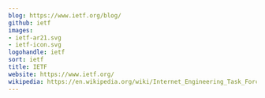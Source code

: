 ```yaml
---
blog: https://www.ietf.org/blog/
github: ietf
images:
- ietf-ar21.svg
- ietf-icon.svg
logohandle: ietf
sort: ietf
title: IETF
website: https://www.ietf.org/
wikipedia: https://en.wikipedia.org/wiki/Internet_Engineering_Task_Force
---
```

